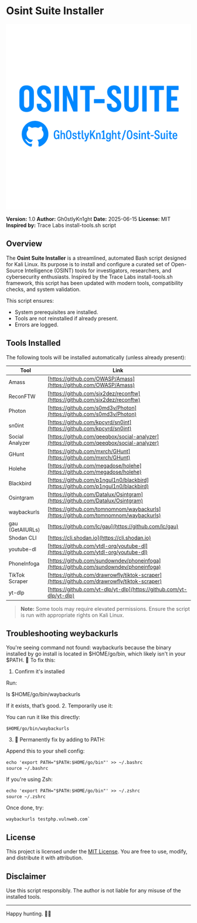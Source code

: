 # Osint Suite Installer

![Osint Suite Logo](https://github.com/Gh0stlyKn1ght/Osint-Suite/blob/adff93abdc07b103e2c0c9863964f99e88ce80ca/logo-osint.png?raw=true)

**Version:** 1.0
**Author:** Gh0stlyKn1ght
**Date:** 2025-06-15
**License:** MIT
**Inspired by:** Trace Labs install-tools.sh script

## Overview

The **Osint Suite Installer** is a streamlined, automated Bash script designed for Kali Linux. Its purpose is to install and configure a curated set of Open-Source Intelligence (OSINT) tools for investigators, researchers, and cybersecurity enthusiasts. Inspired by the Trace Labs install-tools.sh framework, this script has been updated with modern tools, compatibility checks, and system validation.

This script ensures:

* System prerequisites are installed.
* Tools are not reinstalled if already present.
* Errors are logged.


## Tools Installed

The following tools will be installed automatically (unless already present):

| Tool             | Link                                                                                         |
| ---------------- | -------------------------------------------------------------------------------------------- |
| Amass            | [https://github.com/OWASP/Amass](https://github.com/OWASP/Amass)                             |
| ReconFTW         | [https://github.com/six2dez/reconftw](https://github.com/six2dez/reconftw)                   |
| Photon           | [https://github.com/s0md3v/Photon](https://github.com/s0md3v/Photon)                         |
| sn0int           | [https://github.com/kpcyrd/sn0int](https://github.com/kpcyrd/sn0int)                         |
| Social Analyzer  | [https://github.com/qeeqbox/social-analyzer](https://github.com/qeeqbox/social-analyzer)     |
| GHunt            | [https://github.com/mxrch/GHunt](https://github.com/mxrch/GHunt)                             |
| Holehe           | [https://github.com/megadose/holehe](https://github.com/megadose/holehe)                     |
| Blackbird        | [https://github.com/p1ngul1n0/blackbird](https://github.com/p1ngul1n0/blackbird)             |
| Osintgram        | [https://github.com/Datalux/Osintgram](https://github.com/Datalux/Osintgram)                 |
| waybackurls      | [https://github.com/tomnomnom/waybackurls](https://github.com/tomnomnom/waybackurls)         |
| gau (GetAllURLs) | [https://github.com/lc/gau](https://github.com/lc/gau)                                       |
| Shodan CLI       | [https://cli.shodan.io](https://cli.shodan.io)                                               |
| youtube-dl       | [https://github.com/ytdl-org/youtube-dl](https://github.com/ytdl-org/youtube-dl)             |
| PhoneInfoga      | [https://github.com/sundowndev/phoneinfoga](https://github.com/sundowndev/phoneinfoga)       |
| TikTok Scraper   | [https://github.com/drawrowfly/tiktok-scraper](https://github.com/drawrowfly/tiktok-scraper) |
| yt-dlp           | [https://github.com/yt-dlp/yt-dlp](https://github.com/yt-dlp/yt-dlp) |

> **Note:** Some tools may require elevated permissions. Ensure the script is run with appropriate rights on Kali Linux.

## Troubleshooting weybackurls


 You're seeing command not found: waybackurls because the binary installed by go install is located in $HOME/go/bin, which likely isn't in your $PATH.
🔧 To fix this:
1. Confirm it's installed

Run:

ls $HOME/go/bin/waybackurls

If it exists, that’s good.
2. Temporarily use it:

You can run it like this directly:
```
$HOME/go/bin/waybackurls
```

3. 🔁 Permanently fix by adding to PATH:

Append this to your shell config:
```shell
echo 'export PATH="$PATH:$HOME/go/bin"' >> ~/.bashrc
source ~/.bashrc
```
If you're using Zsh:

```shell
echo 'export PATH="$PATH:$HOME/go/bin"' >> ~/.zshrc
source ~/.zshrc
```
Once done, try:

```shell
waybackurls testphp.vulnweb.com`
```

## License

This project is licensed under the [MIT License](https://opensource.org/licenses/MIT). You are free to use, modify, and distribute it with attribution.

## Disclaimer

Use this script responsibly. The author is not liable for any misuse of the installed tools.

---

Happy hunting. 🕵️‍♂️
